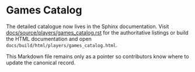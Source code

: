 # Games Catalog

The detailed catalogue now lives in the Sphinx documentation. Visit [docs/source/players/games_catalog.rst](docs/source/players/games_catalog.rst) for the authoritative listings or build the HTML documentation and open `docs/build/html/players/games_catalog.html`.

This Markdown file remains only as a pointer so contributors know where to update the canonical record.
